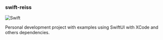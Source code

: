 ### swift-reiss

![Swift](https://img.shields.io/badge/swift-F54A2A?style=for-the-badge&logo=swift&logoColor=white)

Personal development project with examples using SwiftUI with XCode and others dependencies.
